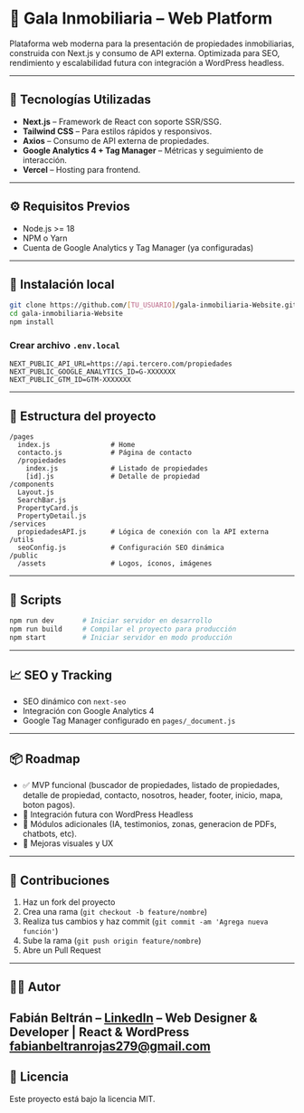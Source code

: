 # 🏡 Gala Inmobiliaria – Web Platform

Plataforma web moderna para la presentación de propiedades inmobiliarias, construida con Next.js y consumo de API externa. Optimizada para SEO, rendimiento y escalabilidad futura con integración a WordPress headless.

---

## 🚀 Tecnologías Utilizadas

- **Next.js** – Framework de React con soporte SSR/SSG.
- **Tailwind CSS** – Para estilos rápidos y responsivos.
- **Axios** – Consumo de API externa de propiedades.
- **Google Analytics 4 + Tag Manager** – Métricas y seguimiento de interacción.
- **Vercel** – Hosting para frontend.

---

## ⚙️ Requisitos Previos

- Node.js >= 18
- NPM o Yarn
- Cuenta de Google Analytics y Tag Manager (ya configuradas)

---

## 🧱 Instalación local

```bash
git clone https://github.com/[TU_USUARIO]/gala-inmobiliaria-Website.git
cd gala-inmobiliaria-Website
npm install
```

### Crear archivo `.env.local`

```env
NEXT_PUBLIC_API_URL=https://api.tercero.com/propiedades
NEXT_PUBLIC_GOOGLE_ANALYTICS_ID=G-XXXXXXX
NEXT_PUBLIC_GTM_ID=GTM-XXXXXXX
```

---

## 🧭 Estructura del proyecto

```
/pages
  index.js               # Home
  contacto.js            # Página de contacto
  /propiedades
    index.js             # Listado de propiedades
    [id].js              # Detalle de propiedad
/components
  Layout.js
  SearchBar.js
  PropertyCard.js
  PropertyDetail.js
/services
  propiedadesAPI.js      # Lógica de conexión con la API externa
/utils
  seoConfig.js           # Configuración SEO dinámica
/public
  /assets                # Logos, íconos, imágenes
```

---

## 🧪 Scripts

```bash
npm run dev       # Iniciar servidor en desarrollo
npm run build     # Compilar el proyecto para producción
npm start         # Iniciar servidor en modo producción
```

---

## 📈 SEO y Tracking

- SEO dinámico con `next-seo`
- Integración con Google Analytics 4
- Google Tag Manager configurado en `pages/_document.js`

---

## 📦 Roadmap

- ✅ MVP funcional (buscador de propiedades, listado de propiedades, detalle de propiedad, contacto, nosotros, header, footer, inicio, mapa, boton pagos).
- 🔄 Integración futura con WordPress Headless
- 🔄 Módulos adicionales (IA, testimonios, zonas, generacion de PDFs, chatbots, etc).
- 🔄 Mejoras visuales y UX

---

## 🤝 Contribuciones

1. Haz un fork del proyecto
2. Crea una rama (`git checkout -b feature/nombre`)
3. Realiza tus cambios y haz commit (`git commit -am 'Agrega nueva función'`)
4. Sube la rama (`git push origin feature/nombre`)
5. Abre un Pull Request

---

## 🧑‍💻 Autor

**Fabián Beltrán** – [LinkedIn](https://www.linkedin.com/in/fabian-beltran-/) – Web Designer & Developer | React & WordPress
fabianbeltranrojas279@gmail.com
---

## 📄 Licencia

Este proyecto está bajo la licencia MIT.
